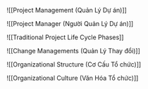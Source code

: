 ![[Project Management (Quản Lý Dự án)]]

![[Project Manager (Người Quản Lý Dự án)]]

![[Traditional Project Life Cycle Phases]]

![[Change Managements (Quản Lý Thay đổi)]]

![[Organizational Structure (Cơ Cấu Tổ chức)]]

![[Organizational Culture (Văn Hóa Tổ chức)]]

